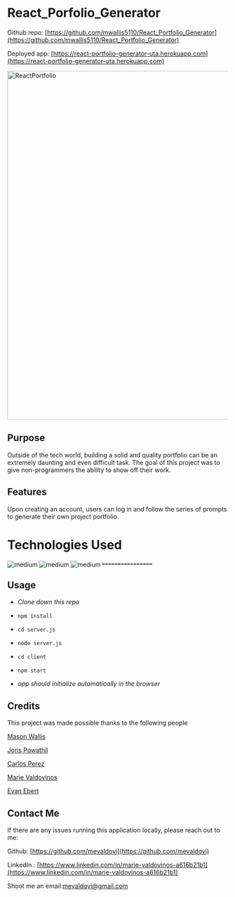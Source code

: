 # React_Porfolio_Generator

Github repo: [https://github.com/mwallis5110/React_Portfolio_Generator](https://github.com/mwallis5110/React_Portfolio_Generator)  


Deployed app: [https://react-portfolio-generator-uta.herokuapp.com](https://react-portfolio-generator-uta.herokuapp.com)


<img width="793" alt="ReactPortfolio" src="https://user-images.githubusercontent.com/83307023/135495359-85d0eaf8-3eb9-442a-98ed-b461c127a66c.PNG">



## Purpose  

Outside of the tech world, building a solid and quality portfolio can be an extremely daunting and even difficult task. The goal of this project was to give non-programmers the ability to show off their work.

## Features 
Upon creating an account, users can log in and follow the series of prompts to generate their own project portfolio.

# Technologies Used

 [<img align="left" alt="medium" src="https://img.shields.io/badge/React-20232A?style=for-the-badge&logo=react&logoColor=61DAFB" />](https://reactjs.org/docs/getting-started.html)
 
[<img align="left" alt="medium" src="https://img.shields.io/badge/Apollo%20GraphQL-311C87?&style=for-the-badge&logo=Apollo%20GraphQL&logoColor=white" />](https://graphql.org/learn)

[<img align="left" alt="medium" src="https://img.shields.io/badge/Bootstrap-563D7C?style=for-the-badge&logo=bootstrap&logoColor=white" />](https://getbootstrap.com/docs/4.1/getting-started/introduction)

`================`

 ## Usage
 
 - _Clone down this repo_

 - `npm install`
 
 - `cd server.js`
 
 - `node server.js`
 
 - `cd client`
 
 - `npm start`
 
 - _app should initialize automatically in the browser_

## Credits

This project was made possible thanks to the following people


[Mason Wallis](https://github.com/mwallis5110)


[Joris Powathil](https://github.com/jorropowathil)


[Carlos Perez](https://github.com/cperezba)


[Marie Valdovinos](https://github.com/mevaldovi)


[Evan Ebert](https://github.com/evan-ebert17)

## Contact Me
If there are any issues running this application locally, please reach out to me:

Github: [https://github.com/mevaldovi](https://github.com/mevaldovi)

LinkedIn : [https://www.linkedin.com/in/marie-valdovinos-a616b21b1](https://www.linkedin.com/in/marie-valdovinos-a616b21b1)


Shoot me an email:[mevaldovi@gmail.com](mailto:mevaldovi@gmail.com)
